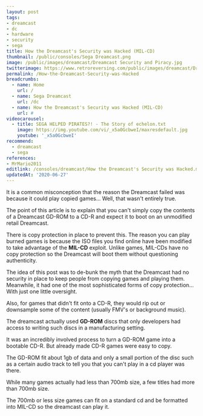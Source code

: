 ```yaml
---
layout: post
tags: 
- dreamcast
- dc
- hardware
- security
- sega
title: How the Dreamcast's Security was Hacked (MIL-CD)
thumbnail: /public/consoles/Sega Dreamcast.png
image: /public/images/dreamcast/Dreamcast Security and Piracy.jpg
twitterimage: https://www.retroreversing.com/public/images/dreamcast/Dreamcast Security and Piracy.jpg
permalink: /How-the-Dreamcast-Security-was-Hacked
breadcrumbs:
  - name: Home
    url: /
  - name: Sega Dreamcast
    url: /dc
  - name: How the Dreamcast's Security was Hacked (MIL-CD)
    url: #
videocarousel:
  - title: SEGA HELPED PIRATES?! - The Story of echelon.txt
    image: https://img.youtube.com/vi/_x5a0GcbweI/maxresdefault.jpg
    youtube: '_x5a0GcbweI'
recommend: 
  - dreamcast
  - sega
references:
- MrMario2011
editlink: /consoles/dreamcast/How the Dreamcast's Security was Hacked.md
updatedAt: '2020-06-27'
---
```


It is a common misconception that the reason the Dreamcast failed was because it could play copied games... Well, that wasn't entirely true.

The point of this article is to explain that you can't simply copy the contents of a Dreamcast GD-ROM to a CD-R and expect it to boot on an unmodified retail Dreamcast. 

There is copy protection in place to prevent this. The reason you can play burned games is because the ISO files you find online have been modified to take advantage of the **MIL-CD** exploit. Unlike games, MIL-CDs have no copy protection so the Dreamcast will boot them without questioning authenticity.

The idea of this post was to de-bunk the myth that the Dreamcast had no security in place to keep people from copying games and playing them. Meanwhile, it had one of the most sophisticated forms of copy protection... With just one little oversight.

Also, for games that didn't fit onto a CD-R, they would rip out or downsample some of the content (usually FMV's or background music).

The dreamcast actually used **GD-ROM** discs that only developers had access to writing such discs in a manufacturing setting. 

It was an incredibly involved process to turn a GD-ROM game into a bootable CD-R. But already made CD-R games were easy to copy.

The GD-ROM fit about 1gb of data and only a small portion of the disc such as a certain audio track to tell you that you can't play in a cd player was there. 

While many games actually had less than 700mb size, a few titles had more than 700mb size. 

The 700mb or less size games can fit on a standard cd and be formatted into MIL-CD so the dreamcast can play it.
